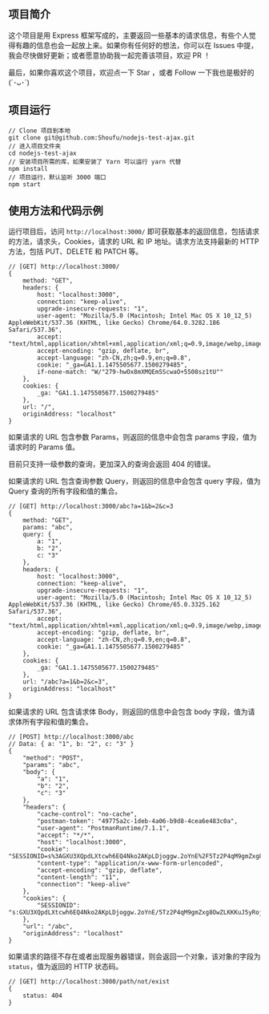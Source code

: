 ## 项目简介
这个项目是用 Express 框架写成的，主要返回一些基本的请求信息，有些个人觉得有趣的信息也会一起放上来。如果你有任何好的想法，你可以在 Issues 中提，我会尽快做好更新；或者愿意协助我一起完善该项目，欢迎 PR ！

最后，如果你喜欢这个项目，欢迎点一下 Star ，或者 Follow 一下我也是极好的 (´･ᴗ･`)

## 项目运行
```
// Clone 项目到本地
git clone git@github.com:Shoufu/nodejs-test-ajax.git
// 进入项目文件夹
cd nodejs-test-ajax
// 安装项目所需的库，如果安装了 Yarn 可以运行 yarn 代替
npm install
// 项目运行，默认监听 3000 端口
npm start
```

## 使用方法和代码示例
运行项目后，访问 `http://localhost:3000/` 即可获取基本的返回信息，包括请求的方法，请求头，Cookies，请求的 URL 和 IP 地址。请求方法支持最新的 HTTP 方法，包括 PUT、DELETE 和 PATCH 等。
```
// [GET] http://localhost:3000/
{
    method: "GET",
    headers: {
        host: "localhost:3000",
        connection: "keep-alive",
        upgrade-insecure-requests: "1",
        user-agent: "Mozilla/5.0 (Macintosh; Intel Mac OS X 10_12_5) AppleWebKit/537.36 (KHTML, like Gecko) Chrome/64.0.3282.186 Safari/537.36",
        accept: "text/html,application/xhtml+xml,application/xml;q=0.9,image/webp,image/apng,*/*;q=0.8",
        accept-encoding: "gzip, deflate, br",
        accept-language: "zh-CN,zh;q=0.9,en;q=0.8",
        cookie: "_ga=GA1.1.1475505677.1500279485",
        if-none-match: "W/"279-hwOx8mXMQEm5ScwaO+5508sz1tU""
    },
    cookies: {
        _ga: "GA1.1.1475505677.1500279485"
    },
    url: "/",
    originAddress: "localhost"
}
```

如果请求的 URL 包含参数 Params，则返回的信息中会包含 params 字段，值为请求时的 Params 值。

目前只支持一级参数的查询，更加深入的查询会返回 404 的错误。

如果请求的 URL 包含查询参数 Query，则返回的信息中会包含 query 字段，值为 Query 查询的所有字段和值的集合。
```
// [GET] http://localhost:3000/abc?a=1&b=2&c=3
{
    method: "GET",
    params: "abc",
    query: {
        a: "1",
        b: "2",
        c: "3"
    },
    headers: {
        host: "localhost:3000",
        connection: "keep-alive",
        upgrade-insecure-requests: "1",
        user-agent: "Mozilla/5.0 (Macintosh; Intel Mac OS X 10_12_5) AppleWebKit/537.36 (KHTML, like Gecko) Chrome/65.0.3325.162 Safari/537.36",
        accept: "text/html,application/xhtml+xml,application/xml;q=0.9,image/webp,image/apng,*/*;q=0.8",
        accept-encoding: "gzip, deflate, br",
        accept-language: "zh-CN,zh;q=0.9,en;q=0.8",
        cookie: "_ga=GA1.1.1475505677.1500279485"
    },
    cookies: {
        _ga: "GA1.1.1475505677.1500279485"
    },
    url: "/abc?a=1&b=2&c=3",
    originAddress: "localhost"
}
```

如果请求的 URL 包含请求体 Body，则返回的信息中会包含 body 字段，值为请求体所有字段和值的集合。
```
// [POST] http://localhost:3000/abc
// Data: { a: "1", b: "2", c: "3" }
{
    "method": "POST",
    "params": "abc",
    "body": {
        "a": "1",
        "b": "2",
        "c": "3"
    },
    "headers": {
        "cache-control": "no-cache",
        "postman-token": "49775a2c-1deb-4a06-b9d8-4cea6e483c0a",
        "user-agent": "PostmanRuntime/7.1.1",
        "accept": "*/*",
        "host": "localhost:3000",
        "cookie": "SESSIONID=s%3AGXU3XQpdLXtcwh6EQ4Nko2AKpLDjoggw.2oYnE%2F5Tz2P4qM9gmZxg8OwZLKKKuJ5yRojFwf9m4Yw",
        "content-type": "application/x-www-form-urlencoded",
        "accept-encoding": "gzip, deflate",
        "content-length": "11",
        "connection": "keep-alive"
    },
    "cookies": {
        "SESSIONID": "s:GXU3XQpdLXtcwh6EQ4Nko2AKpLDjoggw.2oYnE/5Tz2P4qM9gmZxg8OwZLKKKuJ5yRojFwf9m4Yw"
    },
    "url": "/abc",
    "originAddress": "localhost"
}
```

如果请求的路径不存在或者出现服务器错误，则会返回一个对象，该对象的字段为 `status`，值为返回的 HTTP 状态码。
```
// [GET] http://localhost:3000/path/not/exist
{
    status: 404
}
```

